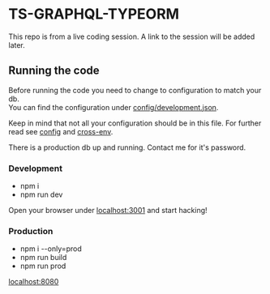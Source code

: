 # TS-GRAPHQL-TYPEORM

This repo is from a live coding session.
A link to the session will be added later.

## Running the code

Before running the code you need to change to configuration to match your db.<br>
You can find the configuration under [config/development.json](config/development.json).<br>

Keep in mind that not all your configuration should be in this file.
For further read see [config](https://www.npmjs.com/package/config) and [cross-env](https://www.npmjs.com/package/cross-env).

There is a production db up and running. Contact me for it's password.

### Development

- npm i
- npm run dev

Open your browser under [localhost:3001](http://localhost:3001/) and start hacking!

### Production

- npm i --only=prod
- npm run build
- npm run prod

[localhost:8080](http://localhost:8080/)
